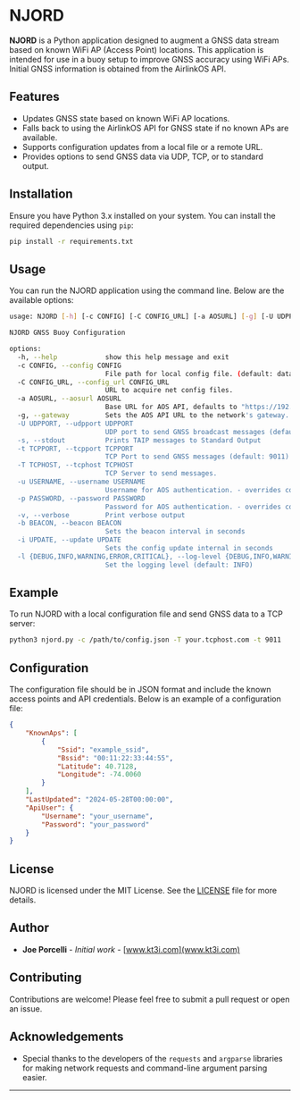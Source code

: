
# NJORD

**NJORD** is a Python application designed to augment a GNSS data stream based on known WiFi AP (Access Point) locations. This application is intended for use in a buoy setup to improve GNSS accuracy using WiFi APs.  Initial GNSS information is obtained from the AirlinkOS API.

## Features
- Updates GNSS state based on known WiFi AP locations.
- Falls back to using the AirlinkOS API for GNSS state if no known APs are available.
- Supports configuration updates from a local file or a remote URL.
- Provides options to send GNSS data via UDP, TCP, or to standard output.

## Installation
Ensure you have Python 3.x installed on your system. You can install the required dependencies using `pip`:

```bash
pip install -r requirements.txt
```

## Usage
You can run the NJORD application using the command line. Below are the available options:

```bash
usage: NJORD [-h] [-c CONFIG] [-C CONFIG_URL] [-a AOSURL] [-g] [-U UDPPORT] [-s] [-t TCPPORT] [-T TCPHOST] [-u USERNAME] [-p PASSWORD] [-v] [-b BEACON] [-i UPDATE] [-l {DEBUG,INFO,WARNING,ERROR,CRITICAL}]

NJORD GNSS Buoy Configuration

options:
  -h, --help            show this help message and exit
  -c CONFIG, --config CONFIG
                        File path for local config file. (default: data/config.json)
  -C CONFIG_URL, --config_url CONFIG_URL
                        URL to acquire net config files.
  -a AOSURL, --aosurl AOSURL
                        Base URL for AOS API, defaults to "https://192.168.1.1"
  -g, --gateway         Sets the AOS API URL to the network's gateway. Overrides --aosurl.
  -U UDPPORT, --udpport UDPPORT
                        UDP port to send GNSS broadcast messages (default: 21000)
  -s, --stdout          Prints TAIP messages to Standard Output
  -t TCPPORT, --tcpport TCPPORT
                        TCP Port to send GNSS messages (default: 9011)
  -T TCPHOST, --tcphost TCPHOST
                        TCP Server to send messages.
  -u USERNAME, --username USERNAME
                        Username for AOS authentication. - overrides config file
  -p PASSWORD, --password PASSWORD
                        Password for AOS authentication. - overrides config file
  -v, --verbose         Print verbose output
  -b BEACON, --beacon BEACON
                        Sets the beacon interval in seconds
  -i UPDATE, --update UPDATE
                        Sets the config update internal in seconds
  -l {DEBUG,INFO,WARNING,ERROR,CRITICAL}, --log-level {DEBUG,INFO,WARNING,ERROR,CRITICAL}
                        Set the logging level (default: INFO)
```

## Example
To run NJORD with a local configuration file and send GNSS data to a TCP server:

```bash
python3 njord.py -c /path/to/config.json -T your.tcphost.com -t 9011
```

## Configuration
The configuration file should be in JSON format and include the known access points and API credentials. Below is an example of a configuration file:

```json
{
    "KnownAps": [
        {
            "Ssid": "example_ssid",
            "Bssid": "00:11:22:33:44:55",
            "Latitude": 40.7128,
            "Longitude": -74.0060
        }
    ],
    "LastUpdated": "2024-05-28T00:00:00",
    "ApiUser": {
        "Username": "your_username",
        "Password": "your_password"
    }
}
```

## License
NJORD is licensed under the MIT License. See the [LICENSE](LICENSE) file for more details.

## Author
- **Joe Porcelli** - *Initial work* - [www.kt3i.com](www.kt3i.com)

## Contributing
Contributions are welcome! Please feel free to submit a pull request or open an issue.

## Acknowledgements
- Special thanks to the developers of the `requests` and `argparse` libraries for making network requests and command-line argument parsing easier.

---

